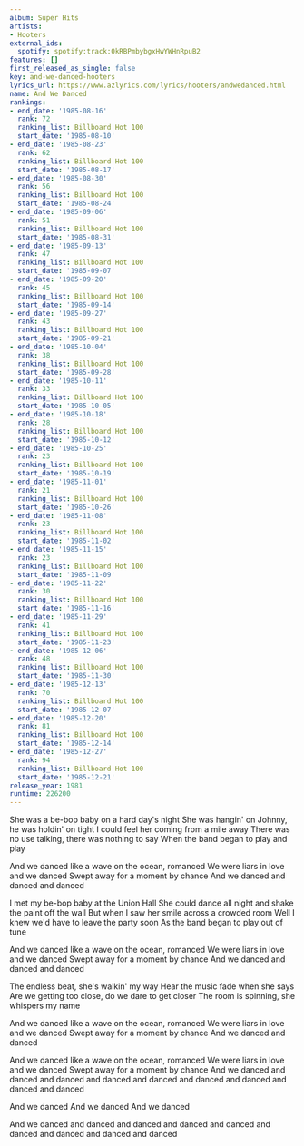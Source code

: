 ```yaml
---
album: Super Hits
artists:
- Hooters
external_ids:
  spotify: spotify:track:0kRBPmbybgxHwYWHnRpuB2
features: []
first_released_as_single: false
key: and-we-danced-hooters
lyrics_url: https://www.azlyrics.com/lyrics/hooters/andwedanced.html
name: And We Danced
rankings:
- end_date: '1985-08-16'
  rank: 72
  ranking_list: Billboard Hot 100
  start_date: '1985-08-10'
- end_date: '1985-08-23'
  rank: 62
  ranking_list: Billboard Hot 100
  start_date: '1985-08-17'
- end_date: '1985-08-30'
  rank: 56
  ranking_list: Billboard Hot 100
  start_date: '1985-08-24'
- end_date: '1985-09-06'
  rank: 51
  ranking_list: Billboard Hot 100
  start_date: '1985-08-31'
- end_date: '1985-09-13'
  rank: 47
  ranking_list: Billboard Hot 100
  start_date: '1985-09-07'
- end_date: '1985-09-20'
  rank: 45
  ranking_list: Billboard Hot 100
  start_date: '1985-09-14'
- end_date: '1985-09-27'
  rank: 43
  ranking_list: Billboard Hot 100
  start_date: '1985-09-21'
- end_date: '1985-10-04'
  rank: 38
  ranking_list: Billboard Hot 100
  start_date: '1985-09-28'
- end_date: '1985-10-11'
  rank: 33
  ranking_list: Billboard Hot 100
  start_date: '1985-10-05'
- end_date: '1985-10-18'
  rank: 28
  ranking_list: Billboard Hot 100
  start_date: '1985-10-12'
- end_date: '1985-10-25'
  rank: 23
  ranking_list: Billboard Hot 100
  start_date: '1985-10-19'
- end_date: '1985-11-01'
  rank: 21
  ranking_list: Billboard Hot 100
  start_date: '1985-10-26'
- end_date: '1985-11-08'
  rank: 23
  ranking_list: Billboard Hot 100
  start_date: '1985-11-02'
- end_date: '1985-11-15'
  rank: 23
  ranking_list: Billboard Hot 100
  start_date: '1985-11-09'
- end_date: '1985-11-22'
  rank: 30
  ranking_list: Billboard Hot 100
  start_date: '1985-11-16'
- end_date: '1985-11-29'
  rank: 41
  ranking_list: Billboard Hot 100
  start_date: '1985-11-23'
- end_date: '1985-12-06'
  rank: 48
  ranking_list: Billboard Hot 100
  start_date: '1985-11-30'
- end_date: '1985-12-13'
  rank: 70
  ranking_list: Billboard Hot 100
  start_date: '1985-12-07'
- end_date: '1985-12-20'
  rank: 81
  ranking_list: Billboard Hot 100
  start_date: '1985-12-14'
- end_date: '1985-12-27'
  rank: 94
  ranking_list: Billboard Hot 100
  start_date: '1985-12-21'
release_year: 1981
runtime: 226200
---
```

She was a be-bop baby on a hard day's night
She was hangin' on Johnny, he was holdin' on tight
I could feel her coming from a mile away
There was no use talking, there was nothing to say
When the band began to play and play

And we danced like a wave on the ocean, romanced
We were liars in love and we danced
Swept away for a moment by chance
And we danced and danced and danced

I met my be-bop baby at the Union Hall
She could dance all night and shake the paint off the wall
But when I saw her smile across a crowded room
Well I knew we'd have to leave the party soon
As the band began to play out of tune

And we danced like a wave on the ocean, romanced
We were liars in love and we danced
Swept away for a moment by chance
And we danced and danced and danced

The endless beat, she's walkin' my way
Hear the music fade when she says
Are we getting too close, do we dare to get closer
The room is spinning, she whispers my name

And we danced like a wave on the ocean, romanced
We were liars in love and we danced
Swept away for a moment by chance
And we danced and danced

And we danced like a wave on the ocean, romanced
We were liars in love and we danced
Swept away for a moment by chance
And we danced and danced and danced
and danced and danced and danced
and danced and danced and danced

And we danced
And we danced
And we danced

And we danced and danced and danced
and danced and danced and danced
and danced and danced and danced

